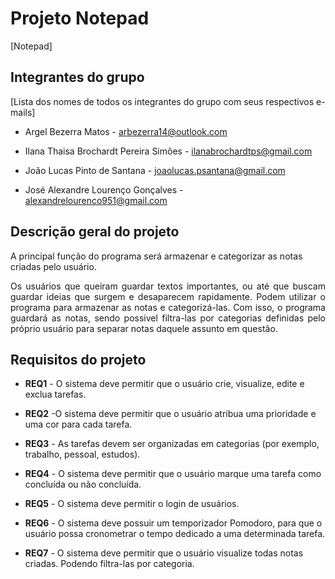 
# Projeto Notepad

[Notepad]


## Integrantes do grupo

[Lista dos nomes de todos os integrantes do grupo com seus respectivos e-mails]

* Argel Bezerra Matos - arbezerra14@outlook.com

* Ilana Thaisa Brochardt Pereira Simões - ilanabrochardtps@gmail.com

* João Lucas Pinto de Santana - joaolucas.psantana@gmail.com

* José Alexandre Lourenço Gonçalves - alexandrelourenco951@gmail.com

  

## Descrição geral do projeto

A principal função do programa será armazenar e categorizar as notas criadas pelo usuário.

<p align="justify">
Os usuários que queiram guardar textos importantes, ou até que buscam guardar ideias que surgem e desaparecem rapidamente. Podem utilizar o programa para armazenar as notas e categorizá-las. Com isso, o programa guardará as notas, sendo possivel filtra-las por categorias definidas pelo próprio usuário para separar notas daquele assunto em questão. 
</p>


## Requisitos do projeto

* **REQ1** - O sistema deve permitir que o usuário crie, visualize, edite e exclua tarefas.

* **REQ2** -O sistema deve permitir que o usuário atribua uma prioridade e uma cor para cada tarefa.

* **REQ3** - As tarefas devem ser organizadas em categorias (por exemplo, trabalho, pessoal, estudos).

* **REQ4** - O sistema deve permitir que o usuário marque uma tarefa como concluída ou não concluída.

* **REQ5** - O sistema deve permitir o login de usuários.

* **REQ6** - O sistema deve possuir um temporizador Pomodoro, para que o usuário possa cronometrar o tempo dedicado a uma determinada tarefa.

* **REQ7** - O sistema deve permitir que o usuário visualize todas notas criadas. Podendo filtra-las por categoria.
